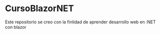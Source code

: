 # CursoBlazorNET
Este repositorio se creo con la finlidad de aprender desarrollo web en :NET con blazor
